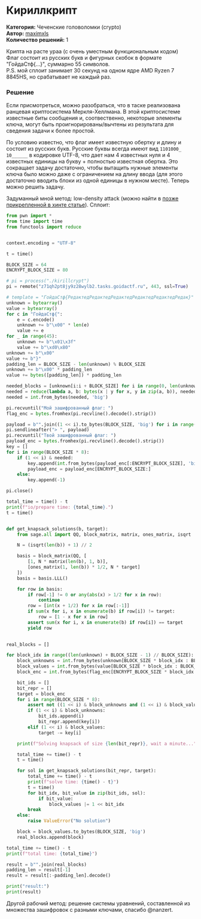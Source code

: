 # Кириллкрипт
**Категория:** Чеченские головоломки (crypto)\
**Автор:** [maximxls](https://t.me/maximxlss)\
**Количество решений:** 1

Крипта на расте ураа (с очень уместным функциональным кодом)\
Флаг состоит из русских букв и фигурных скобок в формате "ГойдаСтф{...}", суммарно 55 символов.\
P.S. мой сплоит занимает 30 секунд на одном ядре AMD Ryzen 7 8845HS, но срабатывает не каждый раз.

### Решение
Если присмотреться, можно разобраться, что в таске реализована ранцевая криптосистема Меркля-Хеллмана. В этой криптосистеме известные биты сообщения и, соотвественно, некоторые элементы ключа, могут быть проигнорированы/вычтены из результата для сведения задачи к более простой.

По условию известно, что флаг имеет известную обертку и длину и состоит из русских букв. Русские буквы всегда имеют вид `1101000_ 10______` в кодировке UTF-8, что дает нам 4 известных нуля и 4 известных единицы на букву + полностью известная обертка. Это сокращает задачу достаточно, чтобы вытащить нужные элементы ключа было можно даже с ограничением на длину ввода (для этого достаточно вводить блоки из одной единицы в нужном месте). Теперь можно решить задачу.

Задуманный мной метод: low-density attack (можно найти в [позже прикрепленной в хинте статье](https://eprint.iacr.org/2009/537.pdf)). Сплоит:
```Python
from pwn import *
from time import time
from functools import reduce


context.encoding = "UTF-8"

t = time()

BLOCK_SIZE = 64
ENCRYPT_BLOCK_SIZE = 80

# pi = process("./kirillcrypt")
pi = remote("z71qh2pt8jy9z28wylb2.tasks.goidactf.ru", 443, ssl=True)

# template = "ГойдаСтф{РедактедРедактедРедактедРедактедРедактедРедак}"
unknown = bytearray()
value = bytearray()
for c in "ГойдаСтф{":
    e = c.encode()
    unknown += b"\x00" * len(e)
    value += e
for _ in range(45):
    unknown += b"\x01\x3f"
    value += b"\xd0\x80"
unknown += b"\x00"
value += b"}"
padding_len = BLOCK_SIZE - len(unknown) % BLOCK_SIZE
unknown += b"\x00" * padding_len
value += bytes([padding_len]) * padding_len

needed_blocks = [unknown[i:i + BLOCK_SIZE] for i in range(0, len(unknown), BLOCK_SIZE)] + [value[i:i + BLOCK_SIZE] for i in range(0, len(value), BLOCK_SIZE)]
needed = reduce(lambda a, b: bytes(x | y for x, y in zip(a, b)), needed_blocks)
needed = int.from_bytes(needed, 'big')

pi.recvuntil("Мой зашифрованный флаг: ")
flag_enc = bytes.fromhex(pi.recvline().decode().strip())

payload = b"".join((1 << i).to_bytes(BLOCK_SIZE, 'big') for i in range(BLOCK_SIZE * 8) if (1 << i) & needed).hex()
pi.sendlineafter("> ", payload)
pi.recvuntil("Твой зашифрованный флаг: ")
payload_enc = bytes.fromhex(pi.recvline().decode().strip())
key = []
for i in range(BLOCK_SIZE * 8):
    if (1 << i) & needed:
        key.append(int.from_bytes(payload_enc[:ENCRYPT_BLOCK_SIZE], 'big'))
        payload_enc = payload_enc[ENCRYPT_BLOCK_SIZE:]
    else:
        key.append(-1)

pi.close()

total_time = time() - t
print(f"io/prepare time: {total_time}.")
t = time()


def get_knapsack_solutions(b, target):
    from sage.all import QQ, block_matrix, matrix, ones_matrix, isqrt

    N = (isqrt(len(b)) + 1) // 2

    basis = block_matrix(QQ, [
        [1, N * matrix(len(b), 1, b)],
        [ones_matrix(1, len(b)) * 1/2, N * target]
    ])
    basis = basis.LLL()

    for row in basis:
        if row[-1] != 0 or any(abs(x) > 1/2 for x in row):
            continue
        row = [int(x + 1/2) for x in row[:-1]]
        if sum(x for i, x in enumerate(b) if row[i]) != target:
            row = [1 - x for x in row]
        assert sum(x for i, x in enumerate(b) if row[i]) == target
        yield row

        
real_blocks = []

for block_idx in range((len(unknown) + BLOCK_SIZE - 1) // BLOCK_SIZE):
    block_unknowns = int.from_bytes(unknown[BLOCK_SIZE * block_idx : BLOCK_SIZE * block_idx + BLOCK_SIZE], 'big')
    block_values = int.from_bytes(value[BLOCK_SIZE * block_idx : BLOCK_SIZE * block_idx + BLOCK_SIZE], 'big')
    block_enc = int.from_bytes(flag_enc[ENCRYPT_BLOCK_SIZE * block_idx : ENCRYPT_BLOCK_SIZE * block_idx + ENCRYPT_BLOCK_SIZE], 'big')

    bit_ids = []
    bit_repr = []
    target = block_enc
    for i in range(BLOCK_SIZE * 8):
        assert not ((1 << i) & block_unknowns and (1 << i) & block_values)
        if (1 << i) & block_unknowns:
            bit_ids.append(i)
            bit_repr.append(key[i])
        elif (1 << i) & block_values:
            target -= key[i]

    print(f"Solving knapsack of size {len(bit_repr)}, wait a minute...")

    total_time += time() - t
    t = time()

    for sol in get_knapsack_solutions(bit_repr, target):
        total_time += time() - t
        print(f"solve time: {time() - t}")
        t = time()
        for bit_idx, bit_value in zip(bit_ids, sol):
            if bit_value:
                block_values |= 1 << bit_idx
        break
    else:
        raise ValueError("No solution")

    block = block_values.to_bytes(BLOCK_SIZE, 'big')
    real_blocks.append(block)

total_time += time() - t
print(f"total time: {total_time}")

result = b"".join(real_blocks)
padding_len = result[-1]
result = result[:-padding_len].decode()

print("result:")
print(result)
```

Другой рабочий метод: решение системы уравнений, составленной из множества зашифровок с разными ключами, спасибо @nanzert.
